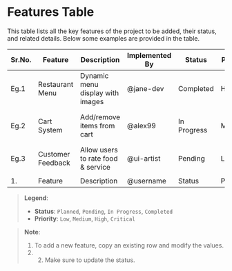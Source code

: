 # Features Table

This table lists all the key features of the project to be added, their status, and related details. Below some examples are provided in the table.

| Sr.No. | **Feature** | **Description** | **Implemented By** | **Status** | **Priority** | **Date Added** | **Notes** |
|--------|-------------|-----------------|--------------------|------------|--------------|----------------|-----------|
|  Eg.1  | Restaurant Menu | Dynamic menu display with images | @jane-dev | Completed | High | 2025-05-07 | Needs category filters |
|  Eg.2  | Cart System | Add/remove items from cart | @alex99 | In Progress | Medium | 2025-05-07 | Linked with menu system |
|  Eg.3  | Customer Feedback | Allow users to rate food & service | @ui-artist | Pending | Low | 2025-05-07 | UI mockup ready |
|  |
| 1.| Feature | Description | @username | Status | Priority | Date | Notes |

> **Legend**:  
> - **Status**: `Planned`, `Pending`, `In Progress`, `Completed`  
> - **Priority**: `Low`, `Medium`, `High`, `Critical`

> **Note**:
> 1) To add a new feature, copy an existing row and modify the values.
> 2) 2) Make sure to update the status.
